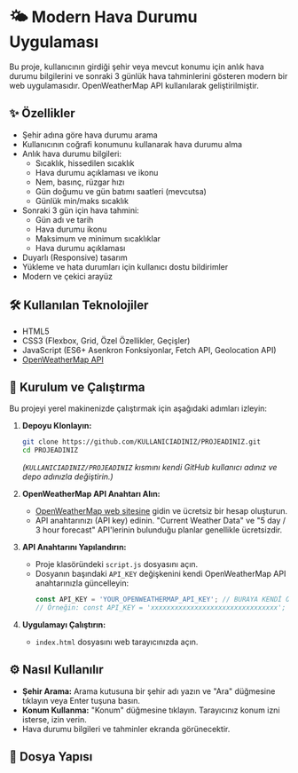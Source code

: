 # 🌤️ Modern Hava Durumu Uygulaması

Bu proje, kullanıcının girdiği şehir veya mevcut konumu için anlık hava durumu bilgilerini ve sonraki 3 günlük hava tahminlerini gösteren modern bir web uygulamasıdır. OpenWeatherMap API kullanılarak geliştirilmiştir.


## ✨ Özellikler

*   Şehir adına göre hava durumu arama
*   Kullanıcının coğrafi konumunu kullanarak hava durumu alma
*   Anlık hava durumu bilgileri:
    *   Sıcaklık, hissedilen sıcaklık
    *   Hava durumu açıklaması ve ikonu
    *   Nem, basınç, rüzgar hızı
    *   Gün doğumu ve gün batımı saatleri (mevcutsa)
    *   Günlük min/maks sıcaklık
*   Sonraki 3 gün için hava tahmini:
    *   Gün adı ve tarih
    *   Hava durumu ikonu
    *   Maksimum ve minimum sıcaklıklar
    *   Hava durumu açıklaması
*   Duyarlı (Responsive) tasarım
*   Yükleme ve hata durumları için kullanıcı dostu bildirimler
*   Modern ve çekici arayüz

## 🛠️ Kullanılan Teknolojiler

*   HTML5
*   CSS3 (Flexbox, Grid, Özel Özellikler, Geçişler)
*   JavaScript (ES6+ Asenkron Fonksiyonlar, Fetch API, Geolocation API)
*   [OpenWeatherMap API](https://openweathermap.org/api)

## 🚀 Kurulum ve Çalıştırma

Bu projeyi yerel makinenizde çalıştırmak için aşağıdaki adımları izleyin:

1.  **Depoyu Klonlayın:**
    ```bash
    git clone https://github.com/KULLANICIADINIZ/PROJEADINIZ.git
    cd PROJEADINIZ
    ```
    *(`KULLANICIADINIZ/PROJEADINIZ` kısmını kendi GitHub kullanıcı adınız ve depo adınızla değiştirin.)*

2.  **OpenWeatherMap API Anahtarı Alın:**
    *   [OpenWeatherMap web sitesine](https://openweathermap.org/appid) gidin ve ücretsiz bir hesap oluşturun.
    *   API anahtarınızı (API key) edinin. "Current Weather Data" ve "5 day / 3 hour forecast" API'lerinin bulunduğu planlar genellikle ücretsizdir.

3.  **API Anahtarını Yapılandırın:**
    *   Proje klasöründeki `script.js` dosyasını açın.
    *   Dosyanın başındaki `API_KEY` değişkenini kendi OpenWeatherMap API anahtarınızla güncelleyin:
        ```javascript
        const API_KEY = 'YOUR_OPENWEATHERMAP_API_KEY'; // BURAYA KENDİ OpenWeatherMap API ANAHTARINIZI GİRİN
        // Örneğin: const API_KEY = 'xxxxxxxxxxxxxxxxxxxxxxxxxxxxxxxx';
        ```

4.  **Uygulamayı Çalıştırın:**
    *   `index.html` dosyasını web tarayıcınızda açın.

## ⚙️ Nasıl Kullanılır

*   **Şehir Arama:** Arama kutusuna bir şehir adı yazın ve "Ara" düğmesine tıklayın veya Enter tuşuna basın.
*   **Konum Kullanma:** "Konum" düğmesine tıklayın. Tarayıcınız konum izni isterse, izin verin.
*   Hava durumu bilgileri ve tahminler ekranda görünecektir.

## 📂 Dosya Yapısı

